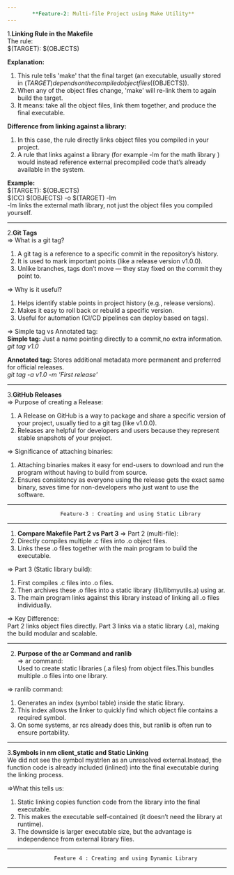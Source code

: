 ```yaml
---
        **Feature-2: Multi-file Project using Make Utility**  
---
```


1.**Linking Rule in the Makefile**  
The rule:  
        $(TARGET): $(OBJECTS)  

**Explanation:**  
1. This rule tells 'make' that the final target (an executable, usually stored in $(TARGET) depends on the compiled object files ($(OBJECTS)).  
2. When any of the object files change, 'make' will re-link them to again build the target.  
3. It means: take all the object files, link them together, and produce the final executable.  

**Difference from linking against a library:**   
1. In this case, the rule directly links object files you compiled in your project.  
2. A rule that links against a library (for example -lm for the math library ) would instead reference external precompiled code that’s already available in the system.  

**Example:**  
$(TARGET): $(OBJECTS)  
    $(CC) $(OBJECTS) -o $(TARGET) -lm  
-lm links the external math library, not just the object files you compiled yourself.  

----

2.**Git Tags**  
=> What is a git tag?  
1. A git tag is a reference to a specific commit in the repository’s history.  
2. It is used to mark important points (like a release version v1.0.0).  
3. Unlike branches, tags don’t move — they stay fixed on the commit they point to.  

=> Why is it useful?  
1. Helps identify stable points in project history (e.g., release versions).  
2. Makes it easy to roll back or rebuild a specific version.  
3. Useful for automation (CI/CD pipelines can deploy based on tags).  

=> Simple tag vs Annotated tag:  
**Simple tag:** Just a name pointing directly to a commit,no extra information.  
*git tag v1.0*  

**Annotated tag:** Stores additional metadata  more permanent and preferred for official releases.  
*git tag -a v1.0 -m 'First release'*

---

3.**GitHub Releases**    
=> Purpose of creating a Release:  
1. A Release on GitHub is a way to package and share a specific version of your project, usually tied to a git tag (like v1.0.0).  
2. Releases are helpful for developers and users because they represent stable snapshots of your project.  


=> Significance of attaching binaries:  
1. Attaching binaries makes it easy for end-users to download and run the program without having to build from source.  
2. Ensures consistency as everyone using the release gets the exact same binary, saves time for non-developers who just want to use the software.  
---
                     Feature-3 : Creating and using Static Library                
---
1. **Compare Makefile Part 2 vs Part 3**
=> Part 2 (multi-file):
1. Directly compiles multiple .c files into .o object files.
2. Links these .o files together with the main program to build the executable.

=> Part 3 (Static library build):  
1. First compiles .c files into .o files.
2. Then archives these .o files into a static library (lib/libmyutils.a) using ar.
3. The main program links against this library instead of linking all .o files individually.

=> Key Difference:  
Part 2 links object files directly.
Part 3 links via a static library (.a), making the build modular and scalable.

---
2. **Purpose of the ar Command and ranlib**   
=> ar command:  
Used to create static libraries (.a files) from object files.This bundles multiple .o files into one library.  
 
=> ranlib command:  
1. Generates an index (symbol table) inside the static library.
2. This index allows the linker to quickly find which object file contains a required symbol.
3. On some systems, ar rcs already does this, but ranlib is often run to ensure portability.

---
3.**Symbols in nm client_static and Static Linking**  
We did not see the symbol mystrlen as an unresolved external.Instead, the function code is already included (inlined) into the final executable during the linking process.

=>What this tells us:   
1. Static linking copies function code from the library into the final executable. 
2. This makes the executable self-contained (it doesn’t need the library at runtime).
3. The downside is larger executable size, but the advantage is independence from external library files.

---
                   Feature 4 : Creating and using Dynamic Library
---






